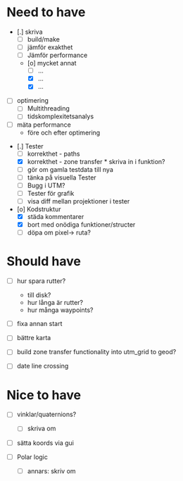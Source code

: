 # Need to have
- [.] skriva
  - [ ] build/make
  - [ ] jämför exakthet
  - [ ] Jämför performance
  - [o] mycket annat
    - [ ] ...
    - [X] ...
    - [X] ...

- [ ] optimering
  - [ ] Multithreading
  - [ ] tidskomplexitetsanalys
  
- [ ] mäta performance
  * före och efter optimering

- [.] Tester
  - [ ] korrekthet - paths
  - [X] korrekthet - zone transfer
        * skriva in i funktion?
  - [ ] gör om gamla testdata till nya
  - [ ] tänka på visuella Tester
  - [ ] Bugg i UTM?
  - [ ] Tester för grafik
  - [ ] visa diff mellan projektioner i tester

- [o] Kodstruktur
  - [X] städa kommentarer
  - [X] bort med onödiga funktioner/structer
  - [ ] döpa om pixel-> ruta?

# Should have
- [ ] hur spara rutter?
  * till disk?
  * hur långa är rutter?
  * hur många waypoints?

- [ ] fixa annan start

- [ ] bättre karta

- [ ] build zone transfer functionality into utm_grid to geod?

- [ ] date line crossing

# Nice to have

- [ ] vinklar/quaternions?
  - [ ] skriva om

- [ ] sätta koords via gui

- [ ] Polar logic
  - [ ] annars: skriv om
